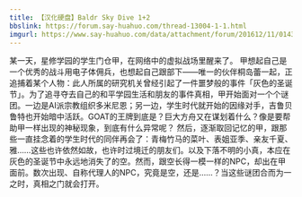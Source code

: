 ```yaml
---
title: 【汉化硬盘】Baldr Sky Dive 1+2
bbslink: https://forum.say-huahuo.com/thread-13004-1-1.html
imgurl: https://www.say-huahuo.com/data/attachment/forum/201612/11/014324li92xz4xb0yix484.jpg
---
```


某一天，星修学园的学生门仓甲，在网络中的虚拟战场里醒来了。
甲想起自己是一个优秀的战斗用电子体佣兵，也想起自己跟部下——唯一的伙伴桐岛蕾一起，正追捕着某个人物：此人所属的研究机关曾经引起了一件噩梦般的事件「灰色的圣诞节」。为了追寻夺去自己的和平学园生活和朋友的事件真相，甲开始面对一个个谜团。一边是AI派宗教组织多米尼恩；另一边，学生时代就开始的因缘对手，吉鲁贝鲁特也开始暗中活跃。GOAT的王牌到底是？巨大方舟又在谋划着什么？像是要帮助甲一样出现的神秘现象，到底有什么异常呢？
然后，逐渐取回记忆的甲，跟那些一直挂念着的学生时代的同伴再会了：青梅竹马的菜叶、表姐亚季、亲友千夏、雅……这些也许依然如故，也许时过境迁的朋友们。以及下落不明的小真，本应在灰色的圣诞节中永远地消失了的空。然而，跟空长得一模一样的NPC，却出在甲面前。数次出现、自称代理人的NPC，究竟是空，还是……？当这些谜团合而为一之时，真相之门就会打开。<!--more-->
